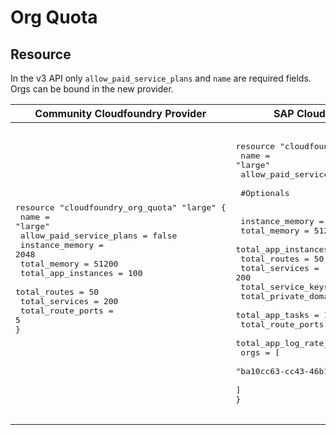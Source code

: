 # Org Quota


## Resource

In the v3 API only `allow_paid_service_plans` and `name` are required fields. Orgs can be bound in the new provider.



| Community Cloudfoundry Provider | SAP Cloudfoundry Provider |
| -- | -- |
| <pre>resource "cloudfoundry_org_quota" "large" {</br>    name = "large"</br>    allow_paid_service_plans = false</br>    instance_memory = 2048</br>    total_memory = 51200</br>    total_app_instances = 100</br>    total_routes = 50</br>    total_services = 200</br>    total_route_ports = 5</br>}</br></br></pre> | <pre></br>resource "cloudfoundry_org_quota" "large" {</br>  name                     = "large"</br>  allow_paid_service_plans = false</br></br>  #Optionals</br>  </br>  instance_memory          = 2048</br>  total_memory             = 51200</br>  total_app_instances      = 100</br>  total_routes             = 50</br>  total_services           = 200</br>  total_service_keys       = 120</br>  total_private_domains    = 40</br>  total_app_tasks          = 10</br>  total_route_ports        = 5</br>  total_app_log_rate_limit = 1000</br>  orgs = [</br>    "ba10cc63-cc43-46b1-a00c-5f2a0d7d992e",</br>  ]</br>}</br></br></pre> |

<br/>
